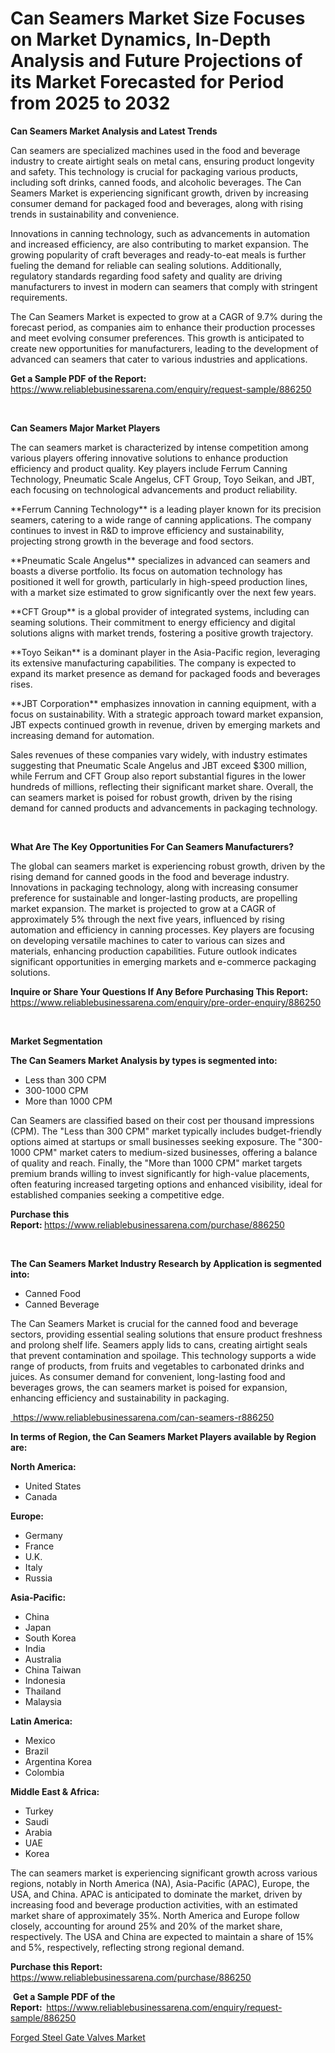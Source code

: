 <p><h1>Can Seamers Market Size Focuses on Market Dynamics, In-Depth Analysis and Future Projections of its Market Forecasted for Period from 2025 to 2032</h1></p><p><strong>Can Seamers Market Analysis and Latest Trends</strong></p>
<p><p>Can seamers are specialized machines used in the food and beverage industry to create airtight seals on metal cans, ensuring product longevity and safety. This technology is crucial for packaging various products, including soft drinks, canned foods, and alcoholic beverages. The Can Seamers Market is experiencing significant growth, driven by increasing consumer demand for packaged food and beverages, along with rising trends in sustainability and convenience.</p><p>Innovations in canning technology, such as advancements in automation and increased efficiency, are also contributing to market expansion. The growing popularity of craft beverages and ready-to-eat meals is further fueling the demand for reliable can sealing solutions. Additionally, regulatory standards regarding food safety and quality are driving manufacturers to invest in modern can seamers that comply with stringent requirements.</p><p>The Can Seamers Market is expected to grow at a CAGR of 9.7% during the forecast period, as companies aim to enhance their production processes and meet evolving consumer preferences. This growth is anticipated to create new opportunities for manufacturers, leading to the development of advanced can seamers that cater to various industries and applications.</p></p>
<p><strong>Get a Sample PDF of the Report:&nbsp;</strong> <a href="https://www.reliablebusinessarena.com/enquiry/request-sample/886250?utm_campaign=3189&utm_medium=2&utm_source=Github&utm_content=ia&utm_term=10042025&utm_id=can-seamers">https://www.reliablebusinessarena.com/enquiry/request-sample/886250</a></p>
<p>&nbsp;</p>
<p><strong>Can Seamers Major Market Players</strong></p>
<p><p>The can seamers market is characterized by intense competition among various players offering innovative solutions to enhance production efficiency and product quality. Key players include Ferrum Canning Technology, Pneumatic Scale Angelus, CFT Group, Toyo Seikan, and JBT, each focusing on technological advancements and product reliability.</p><p>**Ferrum Canning Technology** is a leading player known for its precision seamers, catering to a wide range of canning applications. The company continues to invest in R&D to improve efficiency and sustainability, projecting strong growth in the beverage and food sectors.</p><p>**Pneumatic Scale Angelus** specializes in advanced can seamers and boasts a diverse portfolio. Its focus on automation technology has positioned it well for growth, particularly in high-speed production lines, with a market size estimated to grow significantly over the next few years.</p><p>**CFT Group** is a global provider of integrated systems, including can seaming solutions. Their commitment to energy efficiency and digital solutions aligns with market trends, fostering a positive growth trajectory.</p><p>**Toyo Seikan** is a dominant player in the Asia-Pacific region, leveraging its extensive manufacturing capabilities. The company is expected to expand its market presence as demand for packaged foods and beverages rises.</p><p>**JBT Corporation** emphasizes innovation in canning equipment, with a focus on sustainability. With a strategic approach toward market expansion, JBT expects continued growth in revenue, driven by emerging markets and increasing demand for automation.</p><p>Sales revenues of these companies vary widely, with industry estimates suggesting that Pneumatic Scale Angelus and JBT exceed $300 million, while Ferrum and CFT Group also report substantial figures in the lower hundreds of millions, reflecting their significant market share. Overall, the can seamers market is poised for robust growth, driven by the rising demand for canned products and advancements in packaging technology.</p></p>
<p>&nbsp;</p>
<p><strong>What Are The Key Opportunities For Can Seamers Manufacturers?</strong></p>
<p><p>The global can seamers market is experiencing robust growth, driven by the rising demand for canned goods in the food and beverage industry. Innovations in packaging technology, along with increasing consumer preference for sustainable and longer-lasting products, are propelling market expansion. The market is projected to grow at a CAGR of approximately 5% through the next five years, influenced by rising automation and efficiency in canning processes. Key players are focusing on developing versatile machines to cater to various can sizes and materials, enhancing production capabilities. Future outlook indicates significant opportunities in emerging markets and e-commerce packaging solutions.</p></p>
<p><strong>Inquire or Share Your Questions If Any Before Purchasing This Report:</strong> <a href="https://www.reliablebusinessarena.com/enquiry/pre-order-enquiry/886250?utm_campaign=3189&utm_medium=2&utm_source=Github&utm_content=ia&utm_term=10042025&utm_id=can-seamers">https://www.reliablebusinessarena.com/enquiry/pre-order-enquiry/886250</a></p>
<p>&nbsp;</p>
<p><strong>Market Segmentation</strong></p>
<p><strong>The Can Seamers Market Analysis by types is segmented into:</strong></p>
<p><ul><li>Less than 300 CPM</li><li>300-1000 CPM</li><li>More than 1000 CPM</li></ul></p>
<p><p>Can Seamers are classified based on their cost per thousand impressions (CPM). The "Less than 300 CPM" market typically includes budget-friendly options aimed at startups or small businesses seeking exposure. The "300-1000 CPM" market caters to medium-sized businesses, offering a balance of quality and reach. Finally, the "More than 1000 CPM" market targets premium brands willing to invest significantly for high-value placements, often featuring increased targeting options and enhanced visibility, ideal for established companies seeking a competitive edge.</p></p>
<p><strong>Purchase this Report:&nbsp;</strong><a href="https://www.reliablebusinessarena.com/purchase/886250?utm_campaign=3189&utm_medium=2&utm_source=Github&utm_content=ia&utm_term=10042025&utm_id=can-seamers">https://www.reliablebusinessarena.com/purchase/886250</a></p>
<p>&nbsp;</p>
<p><strong>The Can Seamers Market Industry Research by Application is segmented into:</strong></p>
<p><ul><li>Canned Food</li><li>Canned Beverage</li></ul></p>
<p><p>The Can Seamers Market is crucial for the canned food and beverage sectors, providing essential sealing solutions that ensure product freshness and prolong shelf life. Seamers apply lids to cans, creating airtight seals that prevent contamination and spoilage. This technology supports a wide range of products, from fruits and vegetables to carbonated drinks and juices. As consumer demand for convenient, long-lasting food and beverages grows, the can seamers market is poised for expansion, enhancing efficiency and sustainability in packaging.</p></p>
<p><a href="https://www.reliablebusinessarena.com/can-seamers-r886250?utm_campaign=3189&utm_medium=2&utm_source=Github&utm_content=ia&utm_term=10042025&utm_id=can-seamers">&nbsp;https://www.reliablebusinessarena.com/can-seamers-r886250</a></p>
<p><strong>In terms of Region, the Can Seamers Market Players available by Region are:</strong></p>
<p>
    <p> <strong> North America: </strong>
        <ul>
            <li>United States</li>
            <li>Canada</li>
        </ul>
        </p> 
    <p> <strong> Europe: </strong>
        <ul>
            <li>Germany</li>
            <li>France</li>
            <li>U.K.</li>
            <li>Italy</li>
            <li>Russia</li>
        </ul>
        </p> 
    <p> <strong> Asia-Pacific: </strong>
        <ul>
            <li>China</li>
            <li>Japan</li>
            <li>South Korea</li>
            <li>India</li>
            <li>Australia</li>
            <li>China Taiwan</li>
            <li>Indonesia</li>
            <li>Thailand</li>
            <li>Malaysia</li>
        </ul>
        </p> 
    <p> <strong> Latin America: </strong>
        <ul>
            <li>Mexico</li>
            <li>Brazil</li>
            <li>Argentina Korea</li>
            <li>Colombia</li>
        </ul>
        </p> 
    <p> <strong> Middle East & Africa: </strong>
        <ul>
            <li>Turkey</li>
            <li>Saudi</li>
            <li>Arabia</li>
            <li>UAE</li>
            <li>Korea</li>
        </ul>
    </p>
    </p>
<p><p>The can seamers market is experiencing significant growth across various regions, notably in North America (NA), Asia-Pacific (APAC), Europe, the USA, and China. APAC is anticipated to dominate the market, driven by increasing food and beverage production activities, with an estimated market share of approximately 35%. North America and Europe follow closely, accounting for around 25% and 20% of the market share, respectively. The USA and China are expected to maintain a share of 15% and 5%, respectively, reflecting strong regional demand.</p></p>
<p><strong>Purchase this Report: </strong><a href="https://www.reliablebusinessarena.com/purchase/886250?utm_campaign=3189&utm_medium=2&utm_source=Github&utm_content=ia&utm_term=10042025&utm_id=can-seamers">https://www.reliablebusinessarena.com/purchase/886250</a></p>
<p>&nbsp;<strong>Get a Sample PDF of the Report:&nbsp;&nbsp;</strong><a href="https://www.reliablebusinessarena.com/enquiry/request-sample/886250?utm_campaign=3189&utm_medium=2&utm_source=Github&utm_content=ia&utm_term=10042025&utm_id=can-seamers">https://www.reliablebusinessarena.com/enquiry/request-sample/886250</a></p>
<p><strong></strong></p>
<p><p><a href="https://github.com/etapaqanee/Market-Research-Report-List-1/blob/main/forged-steel-gate-valves-market.md?utm_campaign=3189&utm_medium=2&utm_source=Github&utm_content=ia&utm_term=10042025&utm_id=can-seamers">Forged Steel Gate Valves Market</a></p></p>